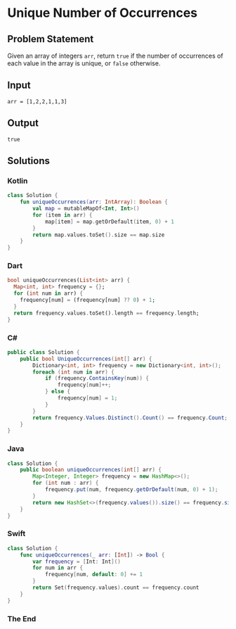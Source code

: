 # Unique Number of Occurrences

## Problem Statement

Given an array of integers `arr`, return `true` if the number of occurrences of each value in the array is unique, or `false` otherwise.

## Input

```text
arr = [1,2,2,1,1,3]
```

## Output

```text
true
```


## Solutions

### Kotlin

```kotlin
class Solution {
    fun uniqueOccurrences(arr: IntArray): Boolean {
        val map = mutableMapOf<Int, Int>()
        for (item in arr) {
            map[item] = map.getOrDefault(item, 0) + 1
        }
        return map.values.toSet().size == map.size
    }
}
```

### Dart

```dart
bool uniqueOccurrences(List<int> arr) {
  Map<int, int> frequency = {};
  for (int num in arr) {
    frequency[num] = (frequency[num] ?? 0) + 1;
  }
  return frequency.values.toSet().length == frequency.length;
}
```

### C#

```csharp
public class Solution {
    public bool UniqueOccurrences(int[] arr) {
        Dictionary<int, int> frequency = new Dictionary<int, int>();
        foreach (int num in arr) {
            if (frequency.ContainsKey(num)) {
                frequency[num]++;
            } else {
                frequency[num] = 1;
            }
        }
        return frequency.Values.Distinct().Count() == frequency.Count;
    }
}
```

### Java

```java
class Solution {
    public boolean uniqueOccurrences(int[] arr) {
        Map<Integer, Integer> frequency = new HashMap<>();
        for (int num : arr) {
            frequency.put(num, frequency.getOrDefault(num, 0) + 1);
        }
        return new HashSet<>(frequency.values()).size() == frequency.size();
    }
}
```

### Swift

```swift
class Solution {
    func uniqueOccurrences(_ arr: [Int]) -> Bool {
        var frequency = [Int: Int]()
        for num in arr {
            frequency[num, default: 0] += 1
        }
        return Set(frequency.values).count == frequency.count
    }
}
```

### The End